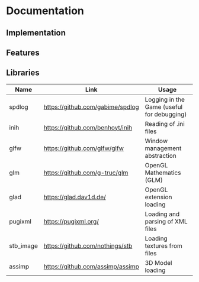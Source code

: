 # Documentation

## Implementation

## Features

## Libraries

| Name      | Link                             | Usage                                      |
|-----------|----------------------------------|--------------------------------------------|
| spdlog    | https://github.com/gabime/spdlog | Logging in the Game (useful for debugging) |
| inih      | https://github.com/benhoyt/inih  | Reading of .ini files                      |
| glfw      | https://github.com/glfw/glfw     | Window management abstraction              |
| glm       | https://github.com/g-truc/glm    | OpenGL Mathematics (GLM)                   |
| glad      | https://glad.dav1d.de/           | OpenGL extension loading                   |
| pugixml   | https://pugixml.org/             | Loading and parsing of XML files           |
| stb_image | https://github.com/nothings/stb  | Loading textures from files                |
| assimp    | https://github.com/assimp/assimp | 3D Model loading                           |
